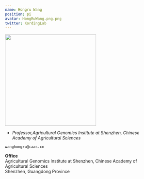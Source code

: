 ```yaml
---
name: Hongru Wang
position: pi
avatar: HongRuWang.png.png
twitter: KordingLab
---
```


<img width="300" src="{{site.baseurl}}/images/people/{{page.avatar}}" data-action="zoom">

- _Professor,Agricultural Genomics Institute at Shenzhen, Chinese Academy of Agricultural Sciences_<br>


<i class="fa fa-envelope-o"></i> `wanghongru@caas.cn`

**Office**<br>
Agricultural Genomics Institute at Shenzhen, Chinese Academy of Agricultural Sciences <br>
Shenzhen, Guangdong Province

